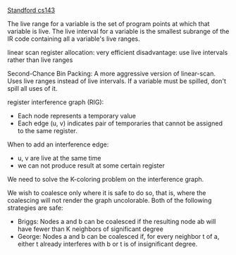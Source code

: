 [Standford cs143](https://web.stanford.edu/class/archive/cs/cs143/cs143.1128/lectures/17/Slides17.pdf)


The live range for a variable is the set of program points at which that variable is live.
The live interval for a variable is the smallest subrange of the IR code containing all a variable's live ranges.

linear scan register allocation:
  very efficient
  disadvantage: use live intervals rather than live ranges


Second-Chance Bin Packing:
	A more aggressive version of linear-scan. 
	Uses live ranges instead of live intervals.
	If a variable must be spilled, don't spill all uses of it.

register interference graph (RIG):

- Each node represents a temporary value
- Each edge (u, v) indicates pair of temporaries that cannot be assigned to the same register. 

When to add an interference edge:

- u, v are live at the same time
- we can not produce result at some certain register

We need to solve the K-coloring problem on the interference graph.

We wish to coalesce only where it is safe to do so, that is, where the coalescing will not render the graph uncolorable. Both of the following strategies are safe:

- Briggs: Nodes a and b can be coalesced if the resulting node ab will have fewer than K neighbors of significant degree
- George: Nodes a and b can be coalesced if, for every neighbor t of a, either t already interferes with b or t is of insignificant degree. 





